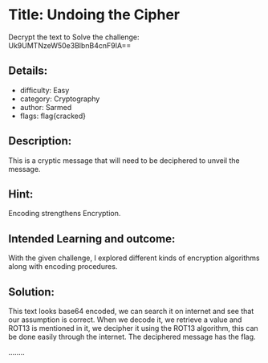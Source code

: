 # Title: Undoing the Cipher
Decrypt the text to Solve the challenge: Uk9UMTNzeW50e3BlbnB4cnF9IA==

## Details:
* difficulty: Easy
* category: Cryptography 
* author: Sarmed
* flags: flag{cracked} 

## Description:
This is a cryptic message that will need to be deciphered to unveil the message.

## Hint:
Encoding strengthens Encryption.

## Intended Learning and outcome:

With the given challenge, I explored different kinds of encryption algorithms along with encoding procedures. 

## Solution: 

This text looks base64 encoded, we can search it on internet and see that our assumption is correct. When we decode it, we retrieve a value and ROT13 is mentioned in it, we decipher it using the ROT13 algorithm, this can be done easily through the internet. The deciphered message has the flag. 

........




